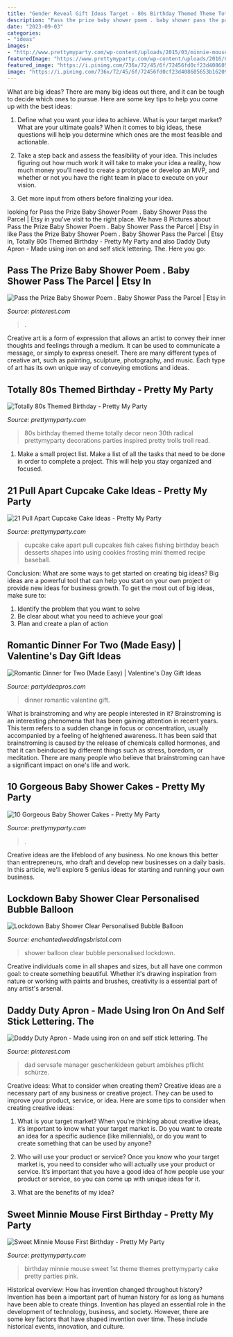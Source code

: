 ```yaml
---
title: "Gender Reveal Gift Ideas Target - 80s Birthday Themed Theme Totally Decor Neon 30th Radical Prettymyparty Decorations Parties Inspired Pretty Trolls Troll Read"
description: "Pass the prize baby shower poem . baby shower pass the parcel"
date: "2023-09-03"
categories:
- "ideas"
images:
- "http://www.prettymyparty.com/wp-content/uploads/2015/03/minnie-mouse-first-birthday-ideas.jpg"
featuredImage: "https://www.prettymyparty.com/wp-content/uploads/2016/05/pull-apart-cupcake-cake-fish-bowl.jpg"
featured_image: "https://i.pinimg.com/736x/72/45/6f/72456fd0cf23d408605653b16209fe8a.jpg"
image: "https://i.pinimg.com/736x/72/45/6f/72456fd0cf23d408605653b16209fe8a.jpg"
---
```



What are big ideas?
There are many big ideas out there, and it can be tough to decide which ones to pursue. Here are some key tips to help you come up with the best ideas:
1. Define what you want your idea to achieve. What is your target market? What are your ultimate goals? When it comes to big ideas, these questions will help you determine which ones are the most feasible and actionable.

2. Take a step back and assess the feasibility of your idea. This includes figuring out how much work it will take to make your idea a reality, how much money you’ll need to create a prototype or develop an MVP, and whether or not you have the right team in place to execute on your vision.

3. Get more input from others before finalizing your idea.

	

		
looking for Pass the Prize Baby Shower Poem . Baby Shower Pass the Parcel | Etsy in you've visit to the right place. We have 8 Pictures about Pass the Prize Baby Shower Poem . Baby Shower Pass the Parcel | Etsy in like Pass the Prize Baby Shower Poem . Baby Shower Pass the Parcel | Etsy in, Totally 80s Themed Birthday - Pretty My Party and also Daddy Duty Apron - Made using iron on and self stick lettering. The. Here you go:
		
    
## Pass The Prize Baby Shower Poem . Baby Shower Pass The Parcel | Etsy In

<img loading=lazy src="https://i.pinimg.com/736x/72/45/6f/72456fd0cf23d408605653b16209fe8a.jpg" onerror="this.onerror=null;this.src='https://tse2.mm.bing.net/th?id=OIP._fn6A39Bw6MlgFZS-Z614wHaLH&amp;pid=15.1';" alt="Pass the Prize Baby Shower Poem . Baby Shower Pass the Parcel | Etsy in">

_Source: pinterest.com_

>. 

	

Creative art is a form of expression that allows an artist to convey their inner thoughts and feelings through a medium. It can be used to communicate a message, or simply to express oneself. There are many different types of creative art, such as painting, sculpture, photography, and music. Each type of art has its own unique way of conveying emotions and ideas.

    
## Totally 80s Themed Birthday - Pretty My Party

<img loading=lazy src="https://www.prettymyparty.com/wp-content/uploads/2017/03/80s-theme-birthday-party-decor-troll.jpg" onerror="this.onerror=null;this.src='https://tse4.mm.bing.net/th?id=OIP.hE_4FC5rTZbvXMqGqaBYSgHaKk&amp;pid=15.1';" alt="Totally 80s Themed Birthday - Pretty My Party">

_Source: prettymyparty.com_

>80s birthday themed theme totally decor neon 30th radical prettymyparty decorations parties inspired pretty trolls troll read. 

	

1. Make a small project list. Make a list of all the tasks that need to be done in order to complete a project. This will help you stay organized and focused. 

    
## 21 Pull Apart Cupcake Cake Ideas - Pretty My Party

<img loading=lazy src="https://www.prettymyparty.com/wp-content/uploads/2016/05/pull-apart-cupcake-cake-fish-bowl.jpg" onerror="this.onerror=null;this.src='https://tse1.mm.bing.net/th?id=OIP.Q08cMQPMq2eNOP8ze-rA1QHaGm&amp;pid=15.1';" alt="21 Pull Apart Cupcake Cake Ideas - Pretty My Party">

_Source: prettymyparty.com_

>cupcake cake apart pull cupcakes fish cakes fishing birthday beach desserts shapes into using cookies frosting mini themed recipe baseball. 

	

Conclusion: What are some ways to get started on creating big ideas?
Big ideas are a powerful tool that can help you start on your own project or provide new ideas for business growth. To get the most out of big ideas, make sure to:
1. Identify the problem that you want to solve
2. Be clear about what you need to achieve your goal
3. Plan and create a plan of action

    
## Romantic Dinner For Two (Made Easy) | Valentine&#039;s Day Gift Ideas

<img loading=lazy src="https://www.partyideapros.com/wp-content/uploads/2020/02/Romantic-Dinner-for-Two-Made-Easy.jpg" onerror="this.onerror=null;this.src='https://tse3.mm.bing.net/th?id=OIP.-_ngmx0hhTQPFiaB2js7eQHaEe&amp;pid=15.1';" alt="Romantic Dinner for Two (Made Easy) | Valentine&#039;s Day Gift Ideas">

_Source: partyideapros.com_

>dinner romantic valentine gift. 

	

What is brainstroming and why are people interested in it?
Brainstroming is an interesting phenomena that has been gaining attention in recent years. This term refers to a sudden change in focus or concentration, usually accompanied by a feeling of heightened awareness. It has been said that brainstroming is caused by the release of chemicals called hormones, and that it can beinduced by different things such as stress, boredom, or meditation. There are many people who believe that brainstroming can have a significant impact on one's life and work.

    
## 10 Gorgeous Baby Shower Cakes - Pretty My Party

<img loading=lazy src="https://www.prettymyparty.com/wp-content/uploads/2016/04/Sprinkle-Baby-Shower-Cake-Awesome-Baby-Shower-Cakes-via-Pretty-My-Party-e1460690523628.jpg" onerror="this.onerror=null;this.src='https://tse1.mm.bing.net/th?id=OIP.j2uR-6Ng-S1LEXGIjuCzxwHaLI&amp;pid=15.1';" alt="10 Gorgeous Baby Shower Cakes - Pretty My Party">

_Source: prettymyparty.com_

>. 

	

Creative ideas are the lifeblood of any business. No one knows this better than entrepreneurs, who draft and develop new businesses on a daily basis. In this article, we'll explore 5 genius ideas for starting and running your own business.

    
## Lockdown Baby Shower Clear Personalised Bubble Balloon

<img loading=lazy src="http://www.enchantedweddingsbristol.com/uploads/4/6/9/8/46980855/s542440728562510073_p666_i2_w640.png" onerror="this.onerror=null;this.src='https://tse1.mm.bing.net/th?id=OIP.FpEhzLcY42zi-EY9Be-sLAHaLH&amp;pid=15.1';" alt="Lockdown Baby Shower Clear Personalised Bubble Balloon">

_Source: enchantedweddingsbristol.com_

>shower balloon clear bubble personalised lockdown. 

	

Creative individuals come in all shapes and sizes, but all have one common goal: to create something beautiful. Whether it's drawing inspiration from nature or working with paints and brushes, creativity is a essential part of any artist's arsenal.

    
## Daddy Duty Apron - Made Using Iron On And Self Stick Lettering. The

<img loading=lazy src="https://i.pinimg.com/736x/c6/76/98/c676987c46fb3062c6878b913eb85a35.jpg" onerror="this.onerror=null;this.src='https://tse4.mm.bing.net/th?id=OIP.IRqW2Y45ap-q1HFZ-eKE5gHaJ3&amp;pid=15.1';" alt="Daddy Duty Apron - Made using iron on and self stick lettering. The">

_Source: pinterest.com_

>dad servsafe manager geschenkideen geburt ambishes pflicht schürze. 

	

Creative ideas: What to consider when creating them?
Creative ideas are a necessary part of any business or creative project. They can be used to improve your product, service, or idea. Here are some tips to consider when creating creative ideas:
1. What is your target market? When you’re thinking about creative ideas, it’s important to know what your target market is. Do you want to create an idea for a specific audience (like millennials), or do you want to create something that can be used by anyone?

2. Who will use your product or service? Once you know who your target market is, you need to consider who will actually use your product or service. It’s important that you have a good idea of how people use your product or service, so you can come up with unique ideas for it.

3. What are the benefits of my idea?

    
## Sweet Minnie Mouse First Birthday - Pretty My Party

<img loading=lazy src="http://www.prettymyparty.com/wp-content/uploads/2015/03/minnie-mouse-first-birthday-ideas.jpg" onerror="this.onerror=null;this.src='https://tse2.mm.bing.net/th?id=OIP.26_fk2zHF8KfJsgeCNcOxgHaKl&amp;pid=15.1';" alt="Sweet Minnie Mouse First Birthday - Pretty My Party">

_Source: prettymyparty.com_

>birthday minnie mouse sweet 1st theme themes prettymyparty cake pretty parties pink. 

	

Historical overview: How has invention changed throughout history?
Invention has been a important part of human history for as long as humans have been able to create things. Invention has played an essential role in the development of technology, business, and society. However, there are some key factors that have shaped invention over time. These include historical events, innovation, and culture.

